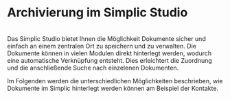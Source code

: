 # Archivierung im Simplic Studio
<br />
Das Simplic Studio bietet Ihnen die Möglichkeit Dokumente sicher und einfach an einem zentralen Ort zu speichern und zu verwalten.
Die Dokumente können in vielen Modulen direkt hinterlegt werden, wodurch eine automatische Verknüpfung entsteht. Dies erleichtert die Zuordnung und die anschließende Suche nach einzelenen Dokumenten. 

Im Folgenden werden die unterschiedlichen Möglichkeiten beschrieben, wie Dokumente im Simplic hinterlegt werden können am Beispiel der Kontakte.
